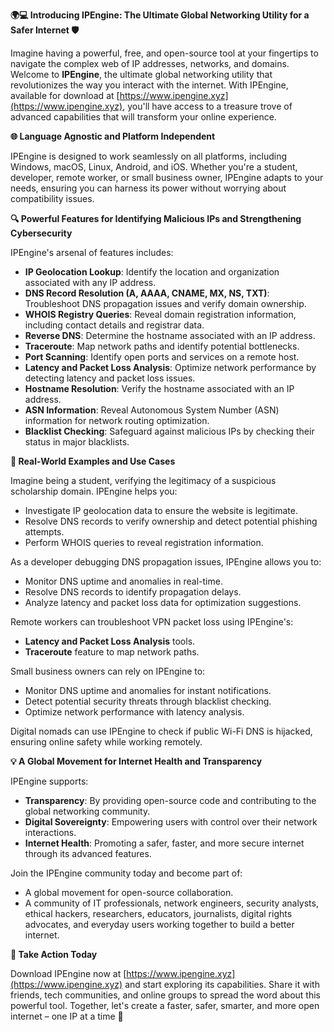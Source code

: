 **🌍💻 Introducing IPEngine: The Ultimate Global Networking Utility for a Safer Internet 🛡️**

Imagine having a powerful, free, and open-source tool at your fingertips to navigate the complex web of IP addresses, networks, and domains. Welcome to **IPEngine**, the ultimate global networking utility that revolutionizes the way you interact with the internet. With IPEngine, available for download at [https://www.ipengine.xyz](https://www.ipengine.xyz), you'll have access to a treasure trove of advanced capabilities that will transform your online experience.

**🌐 Language Agnostic and Platform Independent**

IPEngine is designed to work seamlessly on all platforms, including Windows, macOS, Linux, Android, and iOS. Whether you're a student, developer, remote worker, or small business owner, IPEngine adapts to your needs, ensuring you can harness its power without worrying about compatibility issues.

**🔍 Powerful Features for Identifying Malicious IPs and Strengthening Cybersecurity**

IPEngine's arsenal of features includes:

*   **IP Geolocation Lookup**: Identify the location and organization associated with any IP address.
*   **DNS Record Resolution (A, AAAA, CNAME, MX, NS, TXT)**: Troubleshoot DNS propagation issues and verify domain ownership.
*   **WHOIS Registry Queries**: Reveal domain registration information, including contact details and registrar data.
*   **Reverse DNS**: Determine the hostname associated with an IP address.
*   **Traceroute**: Map network paths and identify potential bottlenecks.
*   **Port Scanning**: Identify open ports and services on a remote host.
*   **Latency and Packet Loss Analysis**: Optimize network performance by detecting latency and packet loss issues.
*   **Hostname Resolution**: Verify the hostname associated with an IP address.
*   **ASN Information**: Reveal Autonomous System Number (ASN) information for network routing optimization.
*   **Blacklist Checking**: Safeguard against malicious IPs by checking their status in major blacklists.

**🚀 Real-World Examples and Use Cases**

Imagine being a student, verifying the legitimacy of a suspicious scholarship domain. IPEngine helps you:

*   Investigate IP geolocation data to ensure the website is legitimate.
*   Resolve DNS records to verify ownership and detect potential phishing attempts.
*   Perform WHOIS queries to reveal registration information.

As a developer debugging DNS propagation issues, IPEngine allows you to:

*   Monitor DNS uptime and anomalies in real-time.
*   Resolve DNS records to identify propagation delays.
*   Analyze latency and packet loss data for optimization suggestions.

Remote workers can troubleshoot VPN packet loss using IPEngine's:

*   **Latency and Packet Loss Analysis** tools.
*   **Traceroute** feature to map network paths.

Small business owners can rely on IPEngine to:

*   Monitor DNS uptime and anomalies for instant notifications.
*   Detect potential security threats through blacklist checking.
*   Optimize network performance with latency analysis.

Digital nomads can use IPEngine to check if public Wi-Fi DNS is hijacked, ensuring online safety while working remotely.

**💡 A Global Movement for Internet Health and Transparency**

IPEngine supports:

*   **Transparency**: By providing open-source code and contributing to the global networking community.
*   **Digital Sovereignty**: Empowering users with control over their network interactions.
*   **Internet Health**: Promoting a safer, faster, and more secure internet through its advanced features.

Join the IPEngine community today and become part of:

*   A global movement for open-source collaboration.
*   A community of IT professionals, network engineers, security analysts, ethical hackers, researchers, educators, journalists, digital rights advocates, and everyday users working together to build a better internet.

**📡 Take Action Today**

Download IPEngine now at [https://www.ipengine.xyz](https://www.ipengine.xyz) and start exploring its capabilities. Share it with friends, tech communities, and online groups to spread the word about this powerful tool. Together, let's create a faster, safer, smarter, and more open internet – one IP at a time 🚀
